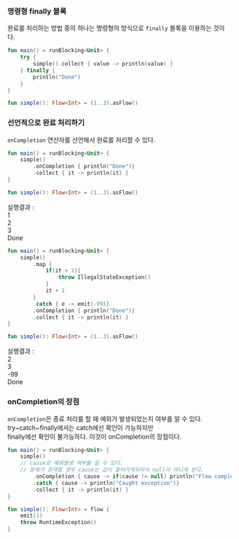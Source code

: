 ### 명령형 finally 블록
완료를 처리하는 방법 중의 하나는 명령형의 방식으로 `finally` 블록을 이용하는 것이다.

~~~kotlin
fun main() = runBlocking<Unit> {
    try {
        simple().collect { value -> println(value) }
    } finally {
        println("Done")
    }
}

fun simple(): Flow<Int> = (1..3).asFlow()
~~~

### 선언적으로 완료 처리하기
`onCompletion` 연산자를 선언해서 완료를 처리할 수 있다. 

~~~kotlin
fun main() = runBlocking<Unit> {
    simple()
    	.onCompletion { println("Done")}
        .collect { it -> println(it) }
}

fun simple(): Flow<Int> = (1..3).asFlow()
~~~

실행결과 : <br>
1<br>
2<br>
3<br>
Done<br>

~~~kotlin
fun main() = runBlocking<Unit> {
    simple()
    	.map {
            if(it > 2){
                throw IllegalStateException()
            }
            it + 1
        }
        .catch { e -> emit(-99)}
    	.onCompletion { println("Done")}
        .collect { it -> println(it) }
}

fun simple(): Flow<Int> = (1..3).asFlow()
~~~

실행결과 : <br>
2<br>
3<br>
-99<br>
Done<br>

### onCompletion의 장점
`onCompletion`은 종료 처리를 할 때 예외가 발생되었는지 여부를 알 수 있다. try~catch~finally에서는 catch에선 확인이 가능하지만<br>
finally에선 확인이 불가능하다. 이것이 onCompletion의 장점이다.

~~~kotlin
fun main() = runBlocking<Unit> {
    simple()
    // cause로 예외발생 여부를 알 수 있다.
    // 문제가 존재할 경우 cause는 값이 들어가게되어서 null이 아니게 된다.
    	.onCompletion { cause -> if(cause != null) println("Flow completed exception") else println("flow completed")}
        .catch { cause -> println("Caught exception")}
        .collect { it -> println(it) }
}

fun simple(): Flow<Int> = flow {
    emit(1)
    throw RuntimeException()
}
~~~
